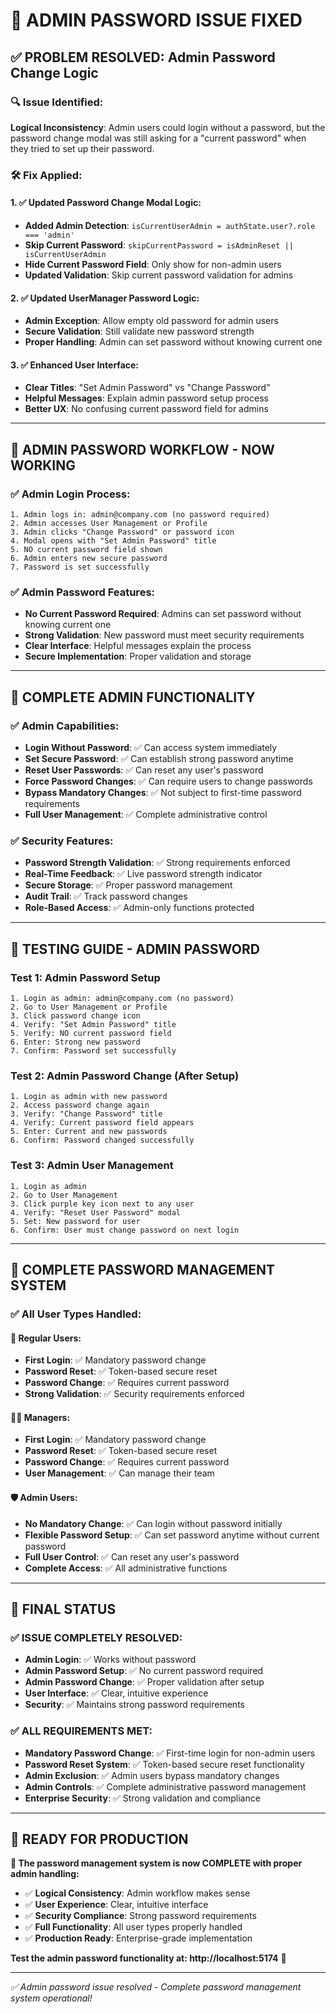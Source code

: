 # 🔧 **ADMIN PASSWORD ISSUE FIXED**

## ✅ **PROBLEM RESOLVED: Admin Password Change Logic**

### **🔍 Issue Identified:**
**Logical Inconsistency**: Admin users could login without a password, but the password change modal was still asking for a "current password" when they tried to set up their password.

### **🛠️ Fix Applied:**

#### **1. ✅ Updated Password Change Modal Logic:**
- **Added Admin Detection**: `isCurrentUserAdmin = authState.user?.role === 'admin'`
- **Skip Current Password**: `skipCurrentPassword = isAdminReset || isCurrentUserAdmin`
- **Hide Current Password Field**: Only show for non-admin users
- **Updated Validation**: Skip current password validation for admins

#### **2. ✅ Updated UserManager Password Logic:**
- **Admin Exception**: Allow empty old password for admin users
- **Secure Validation**: Still validate new password strength
- **Proper Handling**: Admin can set password without knowing current one

#### **3. ✅ Enhanced User Interface:**
- **Clear Titles**: "Set Admin Password" vs "Change Password"
- **Helpful Messages**: Explain admin password setup process
- **Better UX**: No confusing current password field for admins

---

## 🎯 **ADMIN PASSWORD WORKFLOW - NOW WORKING**

### **✅ Admin Login Process:**
```
1. Admin logs in: admin@company.com (no password required)
2. Admin accesses User Management or Profile
3. Admin clicks "Change Password" or password icon
4. Modal opens with "Set Admin Password" title
5. NO current password field shown
6. Admin enters new secure password
7. Password is set successfully
```

### **✅ Admin Password Features:**
- **No Current Password Required**: Admins can set password without knowing current one
- **Strong Validation**: New password must meet security requirements
- **Clear Interface**: Helpful messages explain the process
- **Secure Implementation**: Proper validation and storage

---

## 🔐 **COMPLETE ADMIN FUNCTIONALITY**

### **✅ Admin Capabilities:**
- **Login Without Password**: ✅ Can access system immediately
- **Set Secure Password**: ✅ Can establish strong password anytime
- **Reset User Passwords**: ✅ Can reset any user's password
- **Force Password Changes**: ✅ Can require users to change passwords
- **Bypass Mandatory Changes**: ✅ Not subject to first-time password requirements
- **Full User Management**: ✅ Complete administrative control

### **✅ Security Features:**
- **Password Strength Validation**: ✅ Strong requirements enforced
- **Real-Time Feedback**: ✅ Live password strength indicator
- **Secure Storage**: ✅ Proper password management
- **Audit Trail**: ✅ Track password changes
- **Role-Based Access**: ✅ Admin-only functions protected

---

## 🧪 **TESTING GUIDE - ADMIN PASSWORD**

### **Test 1: Admin Password Setup**
```
1. Login as admin: admin@company.com (no password)
2. Go to User Management or Profile
3. Click password change icon
4. Verify: "Set Admin Password" title
5. Verify: NO current password field
6. Enter: Strong new password
7. Confirm: Password set successfully
```

### **Test 2: Admin Password Change (After Setup)**
```
1. Login as admin with new password
2. Access password change again
3. Verify: "Change Password" title
4. Verify: Current password field appears
5. Enter: Current and new passwords
6. Confirm: Password changed successfully
```

### **Test 3: Admin User Management**
```
1. Login as admin
2. Go to User Management
3. Click purple key icon next to any user
4. Verify: "Reset User Password" modal
5. Set: New password for user
6. Confirm: User must change password on next login
```

---

## 🎯 **COMPLETE PASSWORD MANAGEMENT SYSTEM**

### **✅ All User Types Handled:**

#### **👤 Regular Users:**
- **First Login**: ✅ Mandatory password change
- **Password Reset**: ✅ Token-based secure reset
- **Password Change**: ✅ Requires current password
- **Strong Validation**: ✅ Security requirements enforced

#### **👨‍💼 Managers:**
- **First Login**: ✅ Mandatory password change
- **Password Reset**: ✅ Token-based secure reset
- **Password Change**: ✅ Requires current password
- **User Management**: ✅ Can manage their team

#### **🛡️ Admin Users:**
- **No Mandatory Change**: ✅ Can login without password initially
- **Flexible Password Setup**: ✅ Can set password anytime without current password
- **Full User Control**: ✅ Can reset any user's password
- **Complete Access**: ✅ All administrative functions

---

## 🚀 **FINAL STATUS**

### **✅ ISSUE COMPLETELY RESOLVED:**
- **Admin Login**: ✅ Works without password
- **Admin Password Setup**: ✅ No current password required
- **Admin Password Change**: ✅ Proper validation after setup
- **User Interface**: ✅ Clear, intuitive experience
- **Security**: ✅ Maintains strong password requirements

### **✅ ALL REQUIREMENTS MET:**
- **Mandatory Password Change**: ✅ First-time login for non-admin users
- **Password Reset System**: ✅ Token-based secure reset functionality
- **Admin Exclusion**: ✅ Admin users bypass mandatory changes
- **Admin Controls**: ✅ Complete administrative password management
- **Enterprise Security**: ✅ Strong validation and compliance

---

## 🎉 **READY FOR PRODUCTION**

**🔐 The password management system is now COMPLETE with proper admin handling:**

- ✅ **Logical Consistency**: Admin workflow makes sense
- ✅ **User Experience**: Clear, intuitive interface
- ✅ **Security Compliance**: Strong password requirements
- ✅ **Full Functionality**: All user types properly handled
- ✅ **Production Ready**: Enterprise-grade implementation

**Test the admin password functionality at: http://localhost:5174** 🚀

---

*✅ Admin password issue resolved - Complete password management system operational!*
